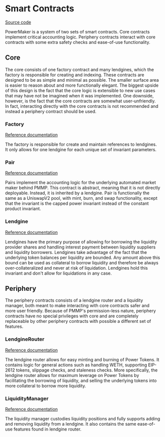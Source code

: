 # Smart Contracts

[Source code](https://github.com/numoen/pmmp)

PowerMaker is a system of two sets of smart contracts. Core contracts implement critical accounting logic. Periphery contracts interact with core contracts with some extra safety checks and ease-of-use functionality.

## Core

The core consists of one factory contract and many lendgines, which the factory is responsible for creating and indexing. These contracts are designed to be as simple and minimal as possible. The smaller surface area is easier to reason about and more functionally elegant. The biggest upside of this design is the fact that the core logic is extensible to new use cases that may have not be imagined when it was implemented. One downside, however, is the fact that the core contracts are somewhat user-unfriendly. In fact, interacting directly with the core contracts is not recommended and instead a periphery contract should be used.

### Factory

[Reference documentation](./#factory)

The factory is responsible for create and maintain references to lendgines. It only allows for one lendgine for each unique set of invariant parameters.

### Pair

[Reference documentation](./#pair)

Pairs implement the accounting logic for the underlying automated market maker behind PMMP. This contract is abstract, meaning that it is not directly deployable. Instead, it is inherited by a lendgine. Pair is functionally the same as a UniswapV2 pool, with mint, burn, and swap functionality, except that the invariant is the capped power invariant instead of the constant product invariant.

### Lendgine

[Reference documentation](./#lendgine)

Lendgines have the primary purpose of allowing for borrowing the liquidity provider shares and handling interest payment between liquidity suppliers and liquidity borrowers. Lendgines take advantage of the fact that the underlying token balances per liquidity are bounded. Any amount above this bound can be used as collateral to borrow liquidity and therefore be always over-collateralized and never at risk of liquidation. Lendgines hold this invariant and don't allow for liquidations in any case.

## Periphery

The periphery contracts consists of a lendgine router and a liquidity manager, both meant to make interacting with core contracts safer and more user friendly. Because of PMMP's permission-less nature, periphery contracts have no special privileges with core and are completely replaceable by other periphery contracts with possible a different set of features.

### LendgineRouter

[Reference documentation](./#lendginerouter)

The lendgine router allows for easy minting and burning of Power Tokens. It contains logic for general actions such as handling WETH, supporting EIP-2612 tokens, slippage checks, and staleness checks. More specifically, the lendgine router allows for maximum leverage on Power Tokens by facilitating the borrowing of liquidity, and selling the underlying tokens into more collateral to borrow more liquidity.

### LiquidityManager

[Reference documentation](./#liquiditymanager)

The liquidity manager custodies liquidity positions and fully supports adding and removing liquidity from a lendgine. It also contains the same ease-of-use features found in lendgine router.

